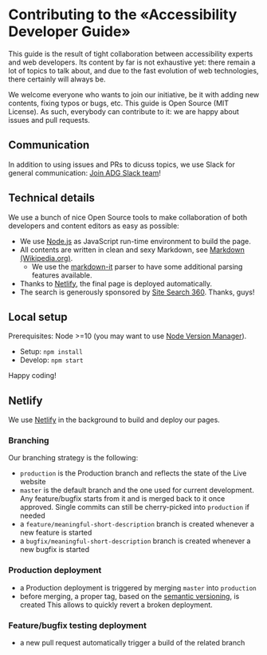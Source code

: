 # Contributing to the «Accessibility Developer Guide»

This guide is the result of tight collaboration between accessibility experts and web developers. Its content by far is not exhaustive yet: there remain a lot of topics to talk about, and due to the fast evolution of web technologies, there certainly will always be.

We welcome everyone who wants to join our initiative, be it with adding new contents, fixing typos or bugs, etc. This guide is Open Source (MIT License). As such, everybody can contribute to it: we are happy about issues and pull requests.

## Communication

In addition to using issues and PRs to dicuss topics, we use Slack for general communication: [Join ADG Slack team](https://join.slack.com/t/a11y-dev-guide/shared_invite/enQtMzMwOTkxNTI3NDYwLTFkOTA5YmEwYjc5ZWU4OTJmZmZmYTJlNzFlNWQ0ZGU3MzQ0ZjQ1ODc3ZGFiY2MzYThkOTVkM2ZhNGQ0ZTZhZDE)!

## Technical details

We use a bunch of nice Open Source tools to make collaboration of both developers and content editors as easy as possible:

- We use [Node.js](https://github.com/nodejs/node) as JavaScript run-time environment to build the page.
- All contents are written in clean and sexy Markdown, see [Markdown (Wikipedia.org)](https://en.wikipedia.org/wiki/Markdown).
    - We use the [markdown-it](https://github.com/markdown-it/markdown-it) parser to have some additional parsing features available.
- Thanks to [Netlify](https://www.netlify.com/), the final page is deployed automatically.
- The search is generously sponsored by [Site Search 360](https://sitesearch360.com/). Thanks, guys!

## Local setup

Prerequisites: Node >=10 (you may want to use [Node Version Manager](https://github.com/creationix/nvm)).

- Setup: `npm install`
- Develop: `npm start`

Happy coding!

## Netlify

We use [Netlify](https://www.netlify.com/) in the background to build and deploy our pages.

### Branching
Our branching strategy is the following:
- `production` is the Production branch and reflects the state of the Live website
- `master` is the default branch and the one used for current development. Any feature/bugfix starts from it and is merged back to it once approved. Single commits can still be cherry-picked into `production` if needed
- a `feature/meaningful-short-description` branch is created whenever a new feature is started
- a `bugfix/meaningful-short-description` branch is created whenever a new bugfix is started

### Production deployment
- a Production deployment is triggered by merging `master` into `production`
- before merging, a proper tag, based on the [semantic versioning](https://semver.org/), is created
This allows to quickly revert a broken deployment.

### Feature/bugfix testing deployment
- a new pull request automatically trigger a build of the related branch
